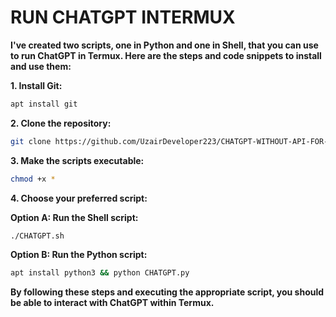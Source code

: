 # RUN CHATGPT INTERMUX

**I've created two scripts, one in Python and one in Shell, that you can use to run ChatGPT in Termux. Here are the steps and code snippets to install and use them:**

**1. Install Git:**

```bash
apt install git
```

**2. Clone the repository:**

```bash
git clone https://github.com/UzairDeveloper223/CHATGPT-WITHOUT-API-FOR-TERMUX.git && cd CHATGPT-WITHOUT-API-FOR-TERMUX
```

**3. Make the scripts executable:**

```bash
chmod +x *
```

**4. Choose your preferred script:**

**Option A: Run the Shell script:**

```bash
./CHATGPT.sh
```

**Option B: Run the Python script:**

```bash
apt install python3 && python CHATGPT.py
```

**By following these steps and executing the appropriate script, you should be able to interact with ChatGPT within Termux.**
